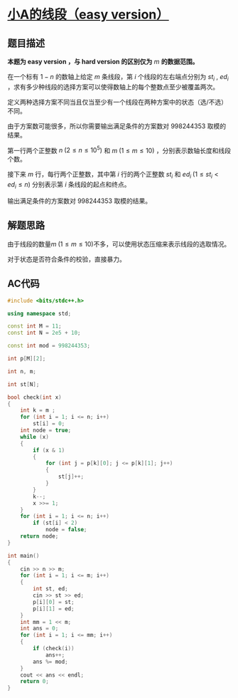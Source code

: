 # [小A的线段（easy version）](https://ac.nowcoder.com/acm/contest/78306/D)

## 题目描述

**本题为 easy version ，与 hard version 的区别仅为** $m$ **的数据范围。**

在一个标有 $1-n$ 的数轴上给定 $m$ 条线段，第 $i$ 个线段的左右端点分别为 $st_i$ , $ed_i$ ，求有多少种线段的选择方案可以使得数轴上的每个整数点至少被覆盖两次。

定义两种选择方案不同当且仅当至少有一个线段在两种方案中的状态（选/不选）不同。

由于方案数可能很多，所以你需要输出满足条件的方案数对 $998244353$ 取模的结果。

第一行两个正整数 $n\;(2\leq n \leq 10^5)$ 和 $m\;(1\leq m \leq10)$ ，分别表示数轴长度和线段个数。  
  
接下来 $m$ 行，每行两个正整数，其中第 $i$ 行的两个正整数 $st_i$ 和 $ed_i\;(1\leq st_i<ed_i \leq n)$ 分别表示第 $i$ 条线段的起点和终点。

输出满足条件的方案数对 $998244353$ 取模的结果。

## 解题思路

由于线段的数量$m\;(1\leq m \leq10)$不多，可以使用状态压缩来表示线段的选取情况。

对于状态是否符合条件的校验，直接暴力。

## AC代码

```C++
#include <bits/stdc++.h>

using namespace std;

const int M = 11;
const int N = 2e5 + 10;

const int mod = 998244353;

int p[M][2];

int n, m;

int st[N];

bool check(int x)
{
    int k = m ;
    for (int i = 1; i <= n; i++)
        st[i] = 0;
    int node = true;
    while (x)
    {
        if (x & 1)
        {
            for (int j = p[k][0]; j <= p[k][1]; j++)
            {
                st[j]++;
            }
        }
        k--;
        x >>= 1;
    }
    for (int i = 1; i <= n; i++)
        if (st[i] < 2)
            node = false;
    return node;
}

int main()
{
    cin >> n >> m;
    for (int i = 1; i <= m; i++)
    {
        int st, ed;
        cin >> st >> ed;
        p[i][0] = st;
        p[i][1] = ed;
    }
    int mm = 1 << m;
    int ans = 0;
    for (int i = 1; i <= mm; i++)
    {
        if (check(i))
            ans++;
        ans %= mod;
    }
    cout << ans << endl;
    return 0;
}
```
